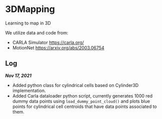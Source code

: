 # 3DMapping
Learning to map in 3D

We utilize data and code from: 
- CARLA Simulator https://carla.org/ 
- MotionNet https://arxiv.org/abs/2003.06754 

## Log

***Nov 17, 2021*** 

* Added python class for cylindrical cells based on Cylinder3D implementation.
* Added Carla dataloader python script, currently generates 1000 red dummy data points using `load_dummy_point_cloud()` and plots blue points for cylindrical cell centroids that have data points associated to them.
